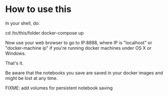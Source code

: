 # How to use this

In your shell, do:

cd /to/this/folder
docker-compose up

Now use your web browser to go to IP:8888, where IP is "localhost" or "docker-machine ip" if you're running docker machines under OS X or Windows.

That's it.

Be aware that the notebooks you save are saved in your docker images and might be lost at any time.

FIXME: add volumes for persistent notebook saving

